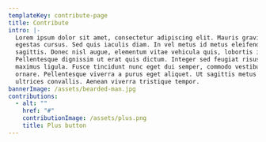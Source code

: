 ```yaml
---
templateKey: contribute-page
title: Contribute
intro: |-
  Lorem ipsum dolor sit amet, consectetur adipiscing elit. Mauris gravida
  egestas cursus. Sed quis iaculis diam. In vel metus id metus eleifend
  sagittis. Donec nisl augue, elementum vitae vehicula quis, lobortis in augue.
  Pellentesque dignissim ut erat quis dictum. Integer sed feugiat risus, a
  maximus ligula. Fusce tincidunt nunc eget dui semper, commodo vestibulum dolor
  ornare. Pellentesque viverra a purus eget aliquet. Ut sagittis metus et
  ultrices convallis. Aenean viverra tristique tempor.
bannerImage: /assets/bearded-man.jpg
contributions:
  - alt: ""
    href: "#"
    contributionImage: /assets/plus.png
    title: Plus button
---
```

